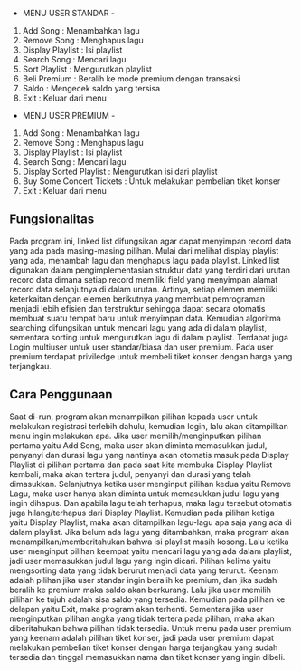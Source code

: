 <!-- bagian nazwa --


Kel 6 ASD : Tita Nabila Putri, Nazwa Talisya Inaya, Gunawan
 | Sistem Informasi - B'22

## Deskripsi Program
Pada program Spotify ini memungkinkan pengguna/user untuk membuat playslist dengan menambah lagu, menghapus lagu, melihat display playlist, mencari dan mengurutkan lagu, kemudian beralih ke user premium. Pada penggunaan premium, pengguna/user dapat membeli tiket konser.

## Struktur Project
Aplikasi ini merujuk pada playlist yang memungkinkan kita untuk menambah lagu, menghapus lagu dan melihat display playlist yang programnya saling berkaitan satu sama lain. Ketika kita ingin menambahkan satu atau lebih lagu, maka otomatis lagu tersebut akan masuk pada display playlist. Sementara jika kita ingin menghapus sebuah lagu yang telah ditambahkan pada display playlist, maka lagu tersebut akan terhapus. Lalu kita juga dapat mengurutkan lagu dan ketika ingin mencari lagu di dalam playlist kita dapat mencarinya dengan metode jump search (untuk mencari) dan quick sort (untuk mengurutkan). Login user juga dapat dilakukan untuk user standar dan juga premium.

## Fitur
- MENU AWAL -
1. user registration : pada fitur ini berfungsi untuk registrasi akun pengguna 
2. login user : pada fitur ini berfungsi untuk login pengguna
3. log out : pada fitur ini berfungsi untuk keluar dari menu

<!--selesai nazwa  -->

<!--bagian tita  -->
- MENU USER STANDAR -
1. Add Song : Menambahkan lagu
2. Remove Song : Menghapus lagu
3. Display Playlist : Isi playlist
4. Search Song : Mencari lagu
5. Sort Playlist : Mengurutkan playlist
6. Beli Premium : Beralih ke mode premium dengan transaksi
7. Saldo : Mengecek saldo yang tersisa
8. Exit : Keluar dari menu 

- MENU USER PREMIUM -
1. Add Song : Menambahkan lagu
2. Remove Song : Menghapus lagu
3. Display Playlist : Isi playlist
4. Search Song : Mencari lagu
5. Display Sorted Playlist : Mengurutkan isi dari playlist
6. Buy Some Concert Tickets : Untuk melakukan pembelian tiket konser
7. Exit : Keluar dari menu 

## Fungsionalitas
Pada program ini, linked list difungsikan agar dapat menyimpan record data yang ada pada masing-masing pilihan. Mulai dari melihat display playlist yang ada, menambah lagu dan menghapus lagu pada playlist. Linked list digunakan dalam pengimplementasian struktur data yang terdiri dari urutan record data dimana setiap record memiliki field yang menyimpan alamat record data selanjutnya di dalam urutan. Artinya, setiap elemen memiliki keterkaitan dengan elemen berikutnya yang membuat pemrograman menjadi lebih efisien dan terstruktur sehingga dapat secara otomatis membuat suatu tempat baru untuk menyimpan data. Kemudian algoritma searching difungsikan untuk mencari lagu yang ada di dalam playlist, sementara sorting untuk mengurutkan lagu di dalam playlist. Terdapat juga Login multiuser untuk user standar/biasa dan user premium. Pada user premium terdapat priviledge untuk membeli tiket konser dengan harga yang terjangkau.

## Cara Penggunaan
Saat di-run, program akan menampilkan pilihan kepada user untuk melakukan registrasi terlebih dahulu, kemudian login, lalu akan ditampilkan menu ingin melakukan apa. Jika user memilih/menginputkan pilihan pertama yaitu Add Song, maka user akan diminta memasukkan judul, penyanyi dan durasi lagu yang nantinya akan otomatis masuk pada Display Playlist di pilihan pertama dan pada saat kita membuka Display Playlist kembali, maka akan tertera judul, penyanyi dan durasi yang telah dimasukkan. Selanjutnya ketika user menginput pilihan kedua yaitu Remove Lagu, maka user hanya akan diminta untuk memasukkan judul lagu yang ingin dihapus. Dan apabila lagu telah terhapus, maka lagu tersebut otomatis juga hilang/terhapus dari Display Playlist. Kemudian pada pilihan ketiga yaitu Display Playlist, maka akan ditampilkan lagu-lagu apa saja yang ada di dalam playlist. Jika belum ada lagu yang ditambahkan, maka program akan menampilkan/memberitahukan bahwa isi playlist masih kosong. Lalu ketika user menginput pilihan keempat yaitu mencari lagu yang ada dalam playlist, jadi user memasukkan judul lagu yang ingin dicari. Pilihan kelima yaitu mengsorting data yang tidak berurut menjadi data yang terurut. Keenam adalah pilihan jika user standar ingin beralih ke premium, dan jika sudah beralih ke premium maka saldo akan berkurang. Lalu jika user memilih pilihan ke tujuh adalah sisa saldo yang tersedia. Kemudian pada pilihan ke delapan yaitu Exit, maka program akan terhenti. Sementara jika user menginputkan pilihan angka yang tidak tertera pada pilihan, maka akan diberitahukan bahwa pilihan tidak tersedia. Untuk menu pada user premium yang keenam adalah pilihan tiket konser, jadi pada user premium dapat melakukan pembelian tiket konser dengan harga terjangkau yang sudah tersedia dan tinggal memasukkan nama dan tiket konser yang ingin dibeli.

<!--selesai tita -->
